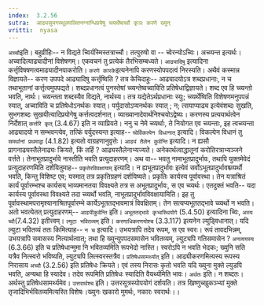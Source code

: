 ```yaml
---
index:  3.2.56
sutra:  आढ्यसुभगस्थूलपलितनग्नान्धिप्रयेषु च्व्यर्थेष्वच्वौ कृञः करणे ख्युन्
vritti:  nyasa
---
```


`अच्चौ`इति। बहुव्रीहिः-- न विद्यते च्विर्यस्मिस्तत्राच्चौ। तत्पुरुषो वा -- च्वेरन्योऽच्विः। अच्व्यन्त इत्यर्थः। अच्वादित्याढ्यादीनां विशेषणम्। एकवचनं तु प्रत्येकं तैरभिसम्बध्यते। `आढ्यादिषु` इत्यादिना कर्त्तृविषषणत्वमाढ्यादीनपाकरोति। `करणे कारके`इत्यनेनापि करणस्योपपदत्वं निरस्यति। अथैवं कस्मान्न विज्ञायते-- करण उपपदे आढ्यादिषु कर्त्तृष्विति ? तत्र केचिदाहुः-- आढ्यादयोऽत्र शब्दप्रधानाः, न च तथाभूतानां कर्त्तृत्वमुपपद्यते। शब्दप्रधानत्वं पुनस्तेषां च्व्यन्तेष्वच्वाविति प्रतिषेधाद्विज्ञायते। शब्द एव हि च्व्यन्तो भवति, नार्थः। च्व्यन्तता शब्दस्यैव विद्यते, नार्थस्य। तत्र यद्येतेऽर्थप्रधानाः स्युः; च्व्यर्थेष्विति विशेषणमनुपपन्नं स्यात्, अच्वाविति च प्रतिषेधोऽनर्थकः स्यात्। पर्युदासोऽप्यनर्थकः स्यात् ; न; त्सयाप्याढ्य इत्येवंशब्दः सुखति, सुभगशब्दः सुखयीत्यादिप्रयोगेषु कर्त्तत्वदर्शनात्। व्याख्यानादेवार्थनिश्चयोऽद्वेष्यः। करणस्य प्रत्ययार्थत्वेन निर्देशात् `कर्त्तरि कृत्` (3.4.67) इति न व्याप्रियते। ननु च नेमे च्व्यर्थाः, ते नियोगत एव च्व्यन्ताः, इह त्वच्व्यन्ता आढ्यादयो न सम्भवन्त्येव, तत्किं पर्युदस्यन्त इत्याह-- `च्वेर्विकल्पेन विधानात्` इत्यादि। विकल्पेन विधानं तु `समर्थानां प्रथमाद्वा` (4.1.82) इत्यतो वाग्रहणानुवृत्तेः।
`आढ्यं तैलेन कुर्वन्ति` इत्यादि। न ह्यसौ प्रागनाढ्यस्तैलेनाढ्यः क्रियते, किं तर्हि ? आढ्यस्तैलेनाभ्यज्यते। अनेकार्थत्वाद्धातूनां करोतिरत्राभ्यञ्जने वर्त्तते। तेनाभूतप्रादुर्भावे नास्तीति भवति प्रत्युदाहरणम्। अथ वा-- भवतु नामाभूतप्रादुर्भावः, तथापि युक्तमेवेदं प्रत्युदाहरणमिति दर्शयितुमाह-- `प्रकृतेरविवक्षायाम्` इत्यादि। न ह्यभूतप्रादुर्भावः इत्येवं सर्वोऽभूतप्रादुर्भावश्च्व्यर्थो भवति, किन्तु विशिष्ट एव; यस्मात् तत्र प्रकृतिग्रहणं दर्शयिष्यते। प्रकृतिः कार्यस्य पूर्वावस्था। तेन यत्राश्रितं कार्यं पूर्वारम्भश्च कार्यसय् भाव्यमानतया विवक्ष्यते तत्र स अभूतप्रादुर्भावः, स एव च्व्यर्थः। एतदुक्तं भवति-- यदा कार्यस्य पूर्वावस्था विवक्ष्यते तदा च्व्यर्थो भवति, नाभूतप्रादुर्भावविवक्षायामिति। इह तु पूर्वावस्थामपरामृश्यानाश्रितपूर्वारम्भे कार्येऽभूततद्भावमात्रं विवक्षितम्। तेन सत्यप्यभूततद्भावे च्व्यर्थो न भवति। अतो भवत्येतत् प्रत्युदाहरणम्-- `आढ्यीकुर्वन्ति` इति। `अभूततद्भावे कृभ्वस्थियोगे` (5.4.50) इत्यादिना च्विः, `अस्य च्वौ`(7.4.32) इतीत्त्वम्। `ल्युटा भवितव्यम्` इति। `करणाधिकरणयोश्च` (3.3.117) इत्यनेन ल्युड्विधानात्। यदि ल्युटा भवितव्यं ततः किमित्याह-- `न च` इत्यादि। उभयत्रापि तदेव रूपम्, स एव स्वरः। रूपं तावदभिन्नम्, उभयत्रापि समासस्य नित्यार्थत्वात्; तथा हि ख्युन्युपपदसमासेन भवितव्यम्, ल्युट्यपि गतिसमासेन ? `अनव्ययस्य` (6.3.66) इति च प्रतिषेधान्मुमा नि भवितव्यमिति रूपभेदो नास्ति। स्वरोऽपि न भवति भेदकः; ख्युनि सति यत्रैव नित्स्वरो भविष्यति, ल्युट्यपि लित्स्वरस्तत्रैव। `प्रतिषेधसामर्थ्यात्` इति। आढ्यीकरणमित्यस्य रूपस्य निरासाय `अच्वौ` (3.2.56) इति प्रतिषेधः क्रियते। एवं तस्य निरासः कृतो भवति यदि ख्युना मुक्ते ल्युडपि भवति, अन्यथा हि स्यादेव। तदेव रूपमिति प्रतिषेधः स्यादिति वैयर्थ्यमिति भावः। `अर्थतः` इति। न शब्दतः। अर्थस्तु प्रतिषेधसामर्थ्यमेव। `उत्तरार्थश्च` इति। उत्तरसूत्रस्योपयोगं दर्शयति। तत्र खिष्णुच्खुकञ्भ्यां मुक्ते तृजादिभिर्भवितव्यमित्यस्ति विशेषः।ख्युनः खकारो मुमर्थः, नकारः स्वरार्थः।।

